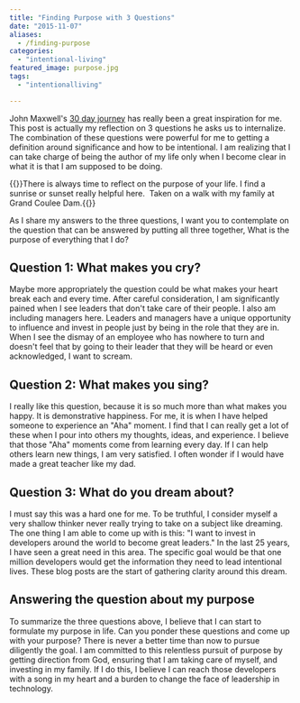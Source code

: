 ```yaml
---
title: "Finding Purpose with 3 Questions"
date: "2015-11-07"
aliases:
  - /finding-purpose
categories: 
  - "intentional-living"
featured_image: purpose.jpg
tags: 
  - "intentionalliving"

---
```


John Maxwell's [30 day journey](http://intentionalliving.johnmaxwell.com/get-intentional-now) has really been a great inspiration for me. This post is actually my reflection on 3 questions he asks us to internalize. The combination of these questions were powerful for me to getting a definition around significance and how to be intentional. I am realizing that I can take charge of being the author of my life only when I become clear in what it is that I am supposed to be doing.

{{<featuredimage class="inline-feature-image">}}There is always time to reflect on the purpose of your life. I find a sunrise or sunset really helpful here.  Taken on a walk with my family at Grand Coulee Dam.{{</featuredimage>}}

As I share my answers to the three questions, I want you to contemplate on the question that can be answered by putting all three together, What is the purpose of everything that I do?

## Question 1: What makes you cry?

Maybe more appropriately the question could be what makes your heart break each and every time. After careful consideration, I am significantly pained when I see leaders that don't take care of their people. I also am including managers here. Leaders and managers have a unique opportunity to influence and invest in people just by being in the role that they are in. When I see the dismay of an employee who has nowhere to turn and doesn't feel that by going to their leader that they will be heard or even acknowledged, I want to scream.

## Question 2: What makes you sing?

I really like this question, because it is so much more than what makes you happy. It is demonstrative happiness. For me, it is when I have helped someone to experience an "Aha" moment. I find that I can really get a lot of these when I pour into others my thoughts, ideas, and experience. I believe that those "Aha" moments come from learning every day. If I can help others learn new things, I am very satisfied. I often wonder if I would have made a great teacher like my dad.

## Question 3: What do you dream about?

I must say this was a hard one for me. To be truthful, I consider myself a very shallow thinker never really trying to take on a subject like dreaming. The one thing I am able to come up with is this: "I want to invest in developers around the world to become great leaders." In the last 25 years, I have seen a great need in this area. The specific goal would be that one million developers would get the information they need to lead intentional lives. These blog posts are the start of gathering clarity around this dream.

## Answering the question about my purpose

To summarize the three questions above, I believe that I can start to formulate my purpose in life. Can you ponder these questions and come up with your purpose? There is never a better time than now to pursue diligently the goal. I am committed to this relentless pursuit of purpose by getting direction from God, ensuring that I am taking care of myself, and investing in my family. If I do this, I believe I can reach those developers with a song in my heart and a burden to change the face of leadership in technology.
